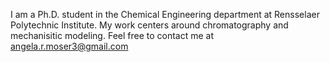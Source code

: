 I am a Ph.D. student in the Chemical Engineering department at Rensselaer Polytechnic Institute.
My work centers around chromatography and mechanisitic modeling.
Feel free to contact me at angela.r.moser3@gmail.com

<!---
angelamoser1/angelamoser1 is a ✨ special ✨ repository because its `README.md` (this file) appears on your GitHub profile.
You can click the Preview link to take a look at your changes.
--->
